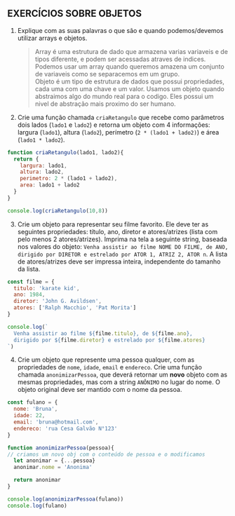 ## EXERCÍCIOS SOBRE OBJETOS
1. Explique com as suas palavras o que são e quando podemos/devemos utilizar arrays e objetos.

    > Array é uma estrutura de dado que armazena varias variaveis e
de tipos diferente, e podem ser acessadas atraves de indices.
Podemos usar um array quando queremos amazena um conjunto de variaveis
como se separacemos em um grupo.</br>
Objeto é um tipo de estrutura de dados que possui propriedades, cada uma 
com uma chave e um valor.
Usamos um objeto quando abstraimos algo do mundo real para o codigo.
Eles possui um nivel de abstração mais proximo do ser humano.

2. Crie uma função chamada `criaRetangulo` que recebe como parâmetros dois lados (`lado1` e `lado2`) e retorna um objeto com 4 informações: largura (`lado1`), altura (`lado2`), perímetro (`2 * (lado1 + lado2)`) e área (`lado1 * lado2`).
```js
function criaRetangulo(lado1, lado2){
  return {
    largura: lado1,
    altura: lado2,
    perimetro: 2 * (lado1 + lado2),
    area: lado1 + lado2
  }
}

console.log(criaRetangulo(10,8))
```

3. Crie um objeto para representar seu filme favorito. Ele deve ter as seguintes propriedades: título, ano, diretor e atores/atrizes (lista com pelo menos 2 atores/atrizes). Imprima na tela a seguinte string, baseada nos valores do objeto:
`Venha assistir ao filme NOME DO FILME, de ANO, dirigido por DIRETOR e estrelado por ATOR 1, ATRIZ 2, ATOR n`. A lista de atores/atrizes deve ser impressa inteira, independente do tamanho da lista.
```js
const filme = {
  titulo: 'karate kid',
  ano: 1984,
  diretor: 'John G. Avildsen',
  atores: ['Ralph Macchio', 'Pat Morita']
}

console.log(`
  Venha assistir ao filme ${filme.titulo}, de ${filme.ano},
  dirigido por ${filme.diretor} e estrelado por ${filme.atores} 
`)

```
4. Crie um objeto que represente uma pessoa qualquer, com as propriedades de `nome`, `idade`, `email` e `endereco`. Crie uma função chamada `anonimizarPessoa`, que deverá retornar um **novo** objeto com as mesmas propriedades, mas com a string `ANÔNIMO` no lugar do nome. O objeto original deve ser mantido com o nome da pessoa.
```js
const fulano = {
  nome: 'Bruna',
  idade: 22,
  email: 'bruna@hotmail.com',
  endereco: 'rua Cesa Galvão N°123'
}

function anonimizarPessoa(pessoa){
// criamos um novo obj com o conteúdo de pessoa e o modificamos
  let anonimar = {...pessoa}
  anonimar.nome = 'Anonima'

  return anonimar
}

console.log(anonimizarPessoa(fulano))
console.log(fulano)
```
